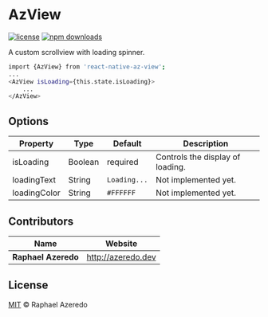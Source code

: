 # AzView

[![license](https://img.shields.io/npm/l/react-native-az-view)](LICENSE)
[![npm downloads](https://img.shields.io/npm/dt/react-native-az-view)](https://npm.im/react-native-az-view)

A custom scrollview with loading spinner.

```sh
import {AzView} from 'react-native-az-view';
...
<AzView isLoading={this.state.isLoading}>
    ...
</AzView>
```

## Options

| Property     | Type    | Default      | Description                      |
| ------------ | ------- | ------------ | -------------------------------- |
| isLoading    | Boolean | required     | Controls the display of loading. |
| loadingText  | String  | `Loading...` | Not implemented yet.             |
| loadingColor | String  | `#FFFFFF`    | Not implemented yet.             |

## Contributors

| Name                | Website              |
| ------------------- | -------------------- |
| **Raphael Azeredo** | <http://azeredo.dev> |

## License

[MIT](LICENSE) © Raphael Azeredo

